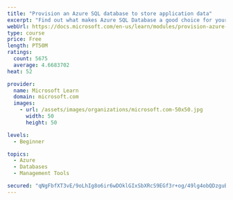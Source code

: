 ```yaml
---
title: "Provision an Azure SQL database to store application data"
excerpt: "Find out what makes Azure SQL Database a good choice for your relational database, how to create the database from the portal and connect with Azure Cloud Shell."
webUrl: https://docs.microsoft.com/en-us/learn/modules/provision-azure-sql-db/
type: course
price: Free
length: PT50M
ratings:
  count: 5675
  average: 4.6683702
heat: 52

provider:
  name: Microsoft Learn
  domain: microsoft.com
  images:
    - url: /assets/images/organizations/microsoft.com-50x50.jpg
      width: 50
      height: 50

levels:
  - Beginner

topics:
  - Azure
  - Databases
  - Management Tools

secured: "qNgFbfXT3vE/9oLhIg8o6ir6wDOklGIxSbXRcS9EGf3r+og/49lg4obQDzguBGjr1cM/sspAIB45KrQ6CQTerWYMxeDYjdxXH1/0qiKe6NJ2tSprNWIKuutbIRs9Pw4oorA8Z1G1aYLBEPflOTjYe2hUhVnTDazPtf0NzSlLLb+qSLBXLn88YkSfDQWfTR+IYzGVlFY/b6BZU7KPaelhim6peY1rGdCNzFWz0kzszuFHYuOzMIOf4QHZQcSwsS0EDY8FkJ++T0sdaXFt9O+23P90KMlpG7O3kS+Q51qiHXx3BL7C3u/tHwPJpvz3li10eI7unzAlgcW/hvww30VcOBJJywj2RpLb1R5Eapx9PpYhf49m2mro6ce8GQjnSCJu91i0ajXQV6+TBOZr+/09WhF/rJxgPS42cZirsntQKeE=;RFrpehaC+afdx13CnG0MWA=="
---
```


